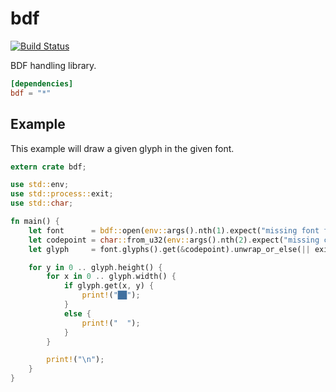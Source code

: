 bdf
===
[![Build Status](https://travis-ci.org/meh/rust-bdf.svg?branch=master)](https://travis-ci.org/meh/rust-bdf)

BDF handling library.

```toml
[dependencies]
bdf = "*"
```

Example
-------
This example will draw a given glyph in the given font.

```rust
extern crate bdf;

use std::env;
use std::process::exit;
use std::char;

fn main() {
	let font      = bdf::open(env::args().nth(1).expect("missing font file")).unwrap();
	let codepoint = char::from_u32(env::args().nth(2).expect("missing codepoint").parse().unwrap()).expect("invalid codepoint");
	let glyph     = font.glyphs().get(&codepoint).unwrap_or_else(|| exit(1));

	for y in 0 .. glyph.height() {
		for x in 0 .. glyph.width() {
			if glyph.get(x, y) {
				print!("██");
			}
			else {
				print!("  ");
			}
		}

		print!("\n");
	}
}
```
